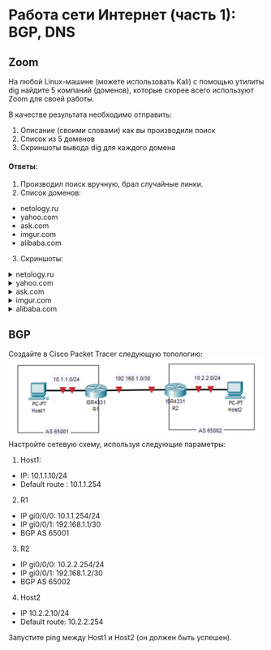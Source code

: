 # Работа сети Интернет (часть 1): BGP, DNS
## Zoom
На любой Linux-машине (можете использовать Kali) с помощью утилиты dig найдите 5 компаний (доменов), которые скорее всего используют Zoom для своей работы.

В качестве результата необходимо отправить:

1. Описание (своими словами) как вы производили поиск
2. Список из 5 доменов
3. Скриншоты вывода dig для каждого домена

#### Ответы:
1. Производил поиск вручную, брал случайные линки.
2. Список доменов:
- netology.ru
- yahoo.com
- ask.com
- imgur.com
- alibaba.com
3. Скриншоты:

<details><summary>netology.ru</summary>
<p>
    <img src=X:\github home\lab\labs\network\BGPimages\BGPnetology.png>
</p>
</details>

<details><summary>yahoo.com</summary>
<p>
    <img src=BGPimages/BGPnetology.png>
</p>
</details>

<details><summary>ask.com</summary>
<p>
    <img src=BGPimages/BGPask.png>
</p>
</details>

<details><summary>imgur.com</summary>
<p>
    <img src=BGPimages/BGPimgur.png>
</p>
</details>

<details><summary>alibaba.com</summary>
<p>
    <img src=BGPimages/BGPalibaba.png>
</p>
</details>

## BGP
Создайте в Cisco Packet Tracer следующую топологию:
![BGPscheme.png](..%2F..%2Fimages%2FBGPscheme.png)
Настройте сетевую схему, используя следующие параметры:

1. Host1:
- IP: 10.1.1.10/24
- Default route : 10.1.1.254
2. R1
- IP gi0/0/0: 10.1.1.254/24
- IP gi0/0/1: 192.168.1.1/30
- BGP AS 65001
3. R2
- IP gi0/0/0: 10.2.2.254/24
- IP gi0/0/1: 192.168.1.2/30
- BGP AS 65002
4. Host2
- IP 10.2.2.10/24
- Default route: 10.2.2.254

Запустите ping между Host1 и Host2 (он должен быть успешен).
